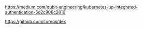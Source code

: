 <https://medium.com/qubit-engineering/kubernetes-up-integrated-authentication-5d2c908c2810>

<https://github.com/coreos/dex>
